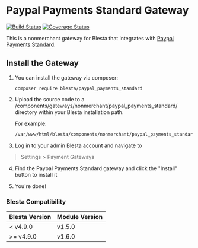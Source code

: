 # Paypal Payments Standard Gateway

[![Build Status](https://travis-ci.org/blesta/gateway-paypal_payments_standard.svg?branch=master)](https://travis-ci.org/blesta/gateway-paypal_payments_standard) [![Coverage Status](https://coveralls.io/repos/github/blesta/gateway-paypal_payments_standard/badge.svg?branch=master)](https://coveralls.io/github/blesta/gateway-paypal_payments_standard?branch=master)

This is a nonmerchant gateway for Blesta that integrates with [Paypal Payments Standard](https://www.paypal.com/US/webapps/mpp/referral/paypal-payments-standard).

## Install the Gateway

1. You can install the gateway via composer:

    ```
    composer require blesta/paypal_payments_standard
    ```

2. Upload the source code to a /components/gateways/nonmerchant/paypal_payments_standard/ directory within
your Blesta installation path.

    For example:

    ```
    /var/www/html/blesta/components/nonmerchant/paypal_payments_standard/
    ```

3. Log in to your admin Blesta account and navigate to
> Settings > Payment Gateways

4. Find the Paypal Payments Standard gateway and click the "Install" button to install it

5. You're done!

### Blesta Compatibility

|Blesta Version|Module Version|
|--------------|--------------|
|< v4.9.0|v1.5.0|
|>= v4.9.0|v1.6.0|
